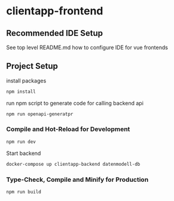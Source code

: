 # clientapp-frontend

## Recommended IDE Setup

See top level README.md how to configure IDE for vue frontends

## Project Setup

install packages
```sh
npm install
```

run npm script to generate code for calling backend api
```sh
npm run openapi-generatpr
```

### Compile and Hot-Reload for Development

```sh
npm run dev
```

Start backend
```sh
docker-compose up clientapp-backend datenmodell-db
```


### Type-Check, Compile and Minify for Production

```sh
npm run build
```
